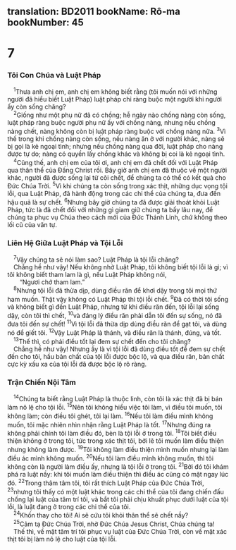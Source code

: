 translation: BD2011
bookName: Rô-ma 
bookNumber: 45
-------

<div class="title"><h1>7</h1><h3>Tôi Con Chúa và Luật Pháp</h3></div>
<span class="verse ro_7_1"> <sup>1</sup>Thưa anh chị em, anh chị em không biết rằng (tôi muốn nói với những người đã hiểu biết Luật Pháp) luật pháp chỉ ràng buộc một người khi người ấy còn sống chăng?<br/></span>
<span class="verse ro_7_2"> <sup>2</sup>Giống như một phụ nữ đã có chồng; hễ ngày nào chồng nàng còn sống, luật pháp ràng buộc người phụ nữ ấy với chồng nàng, nhưng nếu chồng nàng chết, nàng không còn bị luật pháp ràng buộc với chồng nàng nữa. </span>
<span class="verse ro_7_3"><sup>3</sup>Vì thế trong khi chồng nàng còn sống, nếu nàng ăn ở với người khác, nàng sẽ bị gọi là kẻ ngoại tình; nhưng nếu chồng nàng qua đời, luật pháp cho nàng được tự do; nàng có quyền lấy chồng khác và không bị coi là kẻ ngoại tình.<br/></span>
<span class="verse ro_7_4"> <sup>4</sup>Cũng thế, anh chị em của tôi ơi, anh chị em đã chết đối với Luật Pháp qua thân thể của Ðấng Christ rồi. Bây giờ anh chị em đã thuộc về một người khác, người đã được sống lại từ cõi chết, để chúng ta có thể có kết quả cho Ðức Chúa Trời. </span>
<span class="verse ro_7_5"><sup>5</sup>Vì khi chúng ta còn sống trong xác thịt, những dục vọng tội lỗi, qua Luật Pháp, đã hành động trong các chi thể của chúng ta, đưa đến hậu quả là sự chết. </span>
<span class="verse ro_7_6"><sup>6</sup>Nhưng bây giờ chúng ta đã được giải thoát khỏi Luật Pháp, tức là đã chết đối với những gì giam giữ chúng ta bấy lâu nay, để chúng ta phục vụ Chúa theo cách mới của Ðức Thánh Linh, chứ không theo lối cũ của văn tự.<br/></span>
<div class="title"><h3>Liên Hệ Giữa Luật Pháp và Tội Lỗi</h3></div>
<span class="verse ro_7_7"> <sup>7</sup>Vậy chúng ta sẽ nói làm sao? Luật Pháp là tội lỗi chăng?<br/> Chẳng hề như vậy! Nếu không nhờ Luật Pháp, tôi không biết tội lỗi là gì; vì tôi không biết tham lam là gì, nếu Luật Pháp không nói,<br/>  “Ngươi chớ tham lam.” <br/></span>
<span class="verse ro_7_8"> <sup>8</sup>Nhưng tội lỗi đã thừa dịp, dùng điều răn để khơi dậy trong tôi mọi thứ ham muốn. Thật vậy không có Luật Pháp thì tội lỗi chết. </span>
<span class="verse ro_7_9"><sup>9</sup>Ðã có thời tôi sống và không biết gì đến Luật Pháp, nhưng từ khi điều răn đến, tội lỗi lại sống dậy, còn tôi thì chết, </span>
<span class="verse ro_7_10"><sup>10</sup>và đáng lý điều răn phải dẫn tôi đến sự sống, nó đã đưa tôi đến sự chết! </span>
<span class="verse ro_7_11"><sup>11</sup>Vì tội lỗi đã thừa dịp dùng điều răn để gạt tôi, và dùng nó để giết tôi. </span>
<span class="verse ro_7_12"><sup>12</sup>Vậy Luật Pháp là thánh, và điều răn là thánh, đúng, và tốt.<br/></span>
<span class="verse ro_7_13"> <sup>13</sup>Thế thì, có phải điều tốt lại đem sự chết đến cho tôi chăng?<br/> Chẳng hề như vậy! Nhưng ấy là vì tội lỗi đã dùng điều tốt để đem sự chết đến cho tôi, hầu bản chất của tội lỗi được bộc lộ, và qua điều răn, bản chất cực kỳ xấu xa của tội lỗi đã được bộc lộ rõ ràng.<br/></span>
<div class="title"><h3>Trận Chiến Nội Tâm</h3></div>
<span class="verse ro_7_14"> <sup>14</sup>Chúng ta biết rằng Luật Pháp là thuộc linh, còn tôi là xác thịt đã bị bán làm nô lệ cho tội lỗi. </span>
<span class="verse ro_7_15"><sup>15</sup>Nên tôi không hiểu việc tôi làm, vì điều tôi muốn, tôi không làm; còn điều tôi ghét, tôi lại làm. </span>
<span class="verse ro_7_16"><sup>16</sup>Nếu tôi làm điều mình không muốn, tôi mặc nhiên nhìn nhận rằng Luật Pháp là tốt. </span>
<span class="verse ro_7_17"><sup>17</sup>Nhưng đúng ra không phải chính tôi làm điều đó, bèn là tội lỗi ở trong tôi. </span>
<span class="verse ro_7_18"><sup>18</sup>Tôi biết điều thiện không ở trong tôi, tức trong xác thịt tôi, bởi lẽ tôi muốn làm điều thiện nhưng không làm được. </span>
<span class="verse ro_7_19"><sup>19</sup>Tôi không làm điều thiện mình muốn nhưng lại làm điều ác mình không muốn. </span>
<span class="verse ro_7_20"><sup>20</sup>Nếu tôi làm điều mình không muốn, thì tôi không còn là người làm điều ấy, nhưng là tội lỗi ở trong tôi. </span>
<span class="verse ro_7_21"><sup>21</sup>Bởi đó tôi khám phá ra luật nầy: khi tôi muốn làm điều thiện thì điều ác cũng có mặt ngay lúc đó. </span>
<span class="verse ro_7_22"><sup>22</sup>Trong thâm tâm tôi, tôi rất thích Luật Pháp của Ðức Chúa Trời, </span>
<span class="verse ro_7_23"><sup>23</sup>nhưng tôi thấy có một luật khác trong các chi thể của tôi đang chiến đấu chống lại luật của tâm trí tôi, và bắt tôi phải chịu khuất phục dưới luật của tội lỗi, là luật đang ở trong các chi thể của tôi.<br/></span>
<span class="verse ro_7_24"> <sup>24</sup>Khốn thay cho tôi! Ai sẽ cứu tôi khỏi thân thể sẽ chết nầy?<br/></span>
<span class="verse ro_7_25"> <sup>25</sup>Cảm tạ Ðức Chúa Trời, nhờ Ðức Chúa Jesus Christ, Chúa chúng ta!<br/> Thế thì, về mặt tâm trí tôi phục vụ luật của Ðức Chúa Trời, còn về mặt xác thịt tôi bị làm nô lệ cho luật của tội lỗi.<br/></span>
